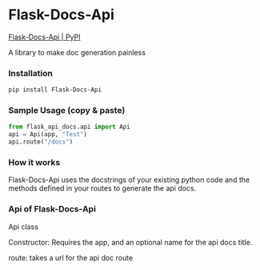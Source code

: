 # Flask-Docs-Api
[Flask-Docs-Api | PyPI](https://pypi.org/project/Flask-Docs-Api)

A library to make doc generation painless

### Installation

```bash
pip install Flask-Docs-Api
```


### Sample Usage (copy & paste)

```python
from flask_api_docs.api import Api
api = Api(app, "Test")
api.route("/docs")
```

### How it works
Flask-Docs-Api uses the docstrings of your existing python code and the methods defined in your routes to generate the api docs.


### Api of Flask-Docs-Api

Api class 

Constructor: Requires the app, and an optional name for the api docs title.

route: takes a url for the api doc route